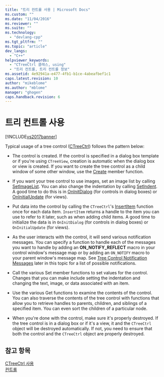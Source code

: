 ```yaml
---
title: "트리 컨트롤 사용 | Microsoft Docs"
ms.custom: ""
ms.date: "11/04/2016"
ms.reviewer: ""
ms.suite: ""
ms.technology: 
  - "devlang-cpp"
ms.tgt_pltfrm: ""
ms.topic: "article"
dev_langs: 
  - "C++"
helpviewer_keywords: 
  - "CTreeCtrl 클래스, using"
  - "트리 컨트롤, 트리 컨트롤 정보"
ms.assetid: 4e92941a-e477-4fb1-b1ce-4abeafbef1c1
caps.latest.revision: 10
author: "mikeblome"
ms.author: "mblome"
manager: "ghogen"
caps.handback.revision: 6
---
```

# 트리 컨트롤 사용
[!INCLUDE[vs2017banner](../assembler/inline/includes/vs2017banner.md)]

Typical usage of a tree control \([CTreeCtrl](../mfc/reference/ctreectrl-class.md)\) follows the pattern below:  
  
-   The control is created.  If the control is specified in a dialog box template or if you're using `CTreeView`, creation is automatic when the dialog box or view is created.  If you want to create the tree control as a child window of some other window, use the [Create](../Topic/CTreeCtrl::Create.md) member function.  
  
-   If you want your tree control to use images, set an image list by calling [SetImageList](../Topic/CTreeCtrl::SetImageList.md).  You can also change the indentation by calling [SetIndent](../Topic/CTreeCtrl::SetIndent.md).  A good time to do this is in [OnInitDialog](../Topic/CDialog::OnInitDialog.md) \(for controls in dialog boxes\) or [OnInitialUpdate](../Topic/CView::OnInitialUpdate.md) \(for views\).  
  
-   Put data into the control by calling the `CTreeCtrl`'s [InsertItem](../Topic/CTreeCtrl::InsertItem.md) function once for each data item.  `InsertItem` returns a handle to the item you can use to refer to it later, such as when adding child items.  A good time to initialize the data is in `OnInitDialog` \(for controls in dialog boxes\) or `OnInitialUpdate` \(for views\).  
  
-   As the user interacts with the control, it will send various notification messages.  You can specify a function to handle each of the messages you want to handle by adding an **ON\_NOTIFY\_REFLECT** macro in your control window's message map or by adding an `ON_NOTIFY` macro to your parent window's message map.  See [Tree Control Notification Messages](../mfc/tree-control-notification-messages.md) later in this topic for a list of possible notifications.  
  
-   Call the various Set member functions to set values for the control.  Changes that you can make include setting the indentation and changing the text, image, or data associated with an item.  
  
-   Use the various Get functions to examine the contents of the control.  You can also traverse the contents of the tree control with functions that allow you to retrieve handles to parents, children, and siblings of a specified item.  You can even sort the children of a particular node.  
  
-   When you're done with the control, make sure it's properly destroyed.  If the tree control is in a dialog box or if it's a view, it and the `CTreeCtrl` object will be destroyed automatically.  If not, you need to ensure that both the control and the `CTreeCtrl` object are properly destroyed.  
  
## 참고 항목  
 [CTreeCtrl 사용](../mfc/using-ctreectrl.md)   
 [컨트롤](../mfc/controls-mfc.md)